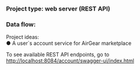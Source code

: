 ### Project type: web server (REST API)

### Data flow:

Project ideas:<br>
●	A user`s account service for AirGear marketplace<br>

To see available REST API endpoints, go to [http://localhost:8084/account/swagger-ui/index.html]()<br>